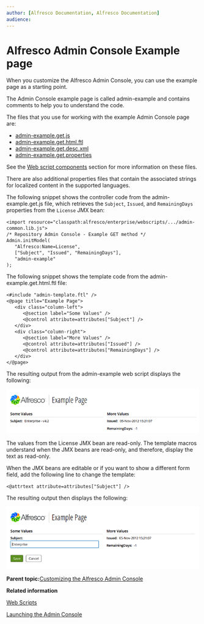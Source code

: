 ```yaml
---
author: [Alfresco Documentation, Alfresco Documentation]
audience: 
---
```


# Alfresco Admin Console Example page

When you customize the Alfresco Admin Console, you can use the example page as a starting point.

The Admin Console example page is called admin-example and contains comments to help you to understand the code.

The files that you use for working with the example Admin Console page are:

-   [admin-example.get.js](http://dev.alfresco.com/resource/AlfrescoOne/5.1/configuration/alfresco/enterprise/webscripts/org/alfresco/enterprise/repository/admin/admin-example.get.js)
-   [admin-example.get.html.ftl](http://dev.alfresco.com/resource/AlfrescoOne/5.1/configuration/alfresco/enterprise/webscripts/org/alfresco/enterprise/repository/admin/admin-example.get.html.ftl)
-   [admin-example.get.desc.xml](http://dev.alfresco.com/resource/AlfrescoOne/5.1/configuration/alfresco/enterprise/webscripts/org/alfresco/enterprise/repository/admin/admin-example.get.desc.xml)
-   [admin-example.get.properties](http://dev.alfresco.com/resource/AlfrescoOne/5.1/configuration/alfresco/enterprise/webscripts/org/alfresco/enterprise/repository/admin/admin-example.get.properties)

See the [Web script components](ws-components.md) section for more information on these files.

There are also additional properties files that contain the associated strings for localized content in the supported languages.

The following snippet shows the controller code from the admin-example.get.js file, which retrieves the `Subject`, `Issued`, and `RemainingDays` properties from the `License` JMX bean:

```
<import resource="classpath:alfresco/enterprise/webscripts/.../admin-common.lib.js">
/* Repository Admin Console - Example GET method */
Admin.initModel(
   "Alfresco:Name=License",
   ["Subject", "Issued", "RemainingDays"],
   "admin-example"
);
```

The following snippet shows the template code from the admin-example.get.html.ftl file:

```
<#include "admin-template.ftl" />
<@page title="Example Page">
   <div class="column-left">
      <@section label="Some Values" />
      <@control attribute=attributes["Subject"] />
   </div>
   <div class="column-right">
      <@section label="More Values" />
      <@control attribute=attributes["Issued"] />
      <@control attribute=attributes["RemainingDays"] />
   </div>
</@page>
```

The resulting output from the admin-example web script displays the following:

![](../images/adminconsole-custom-example11.png)

The values from the License JMX bean are read-only. The template macros understand when the JMX beans are read-only, and therefore, display the text as read-only.

When the JMX beans are editable or if you want to show a different form field, add the following line to change the template:

```
<@attrtext attribute=attributes["Subject"] />
```

The resulting output then displays the following:

![](../images/adminconsole-custom-example2.png)

**Parent topic:**[Customizing the Alfresco Admin Console](../concepts/adminconsole-custom.md)

**Related information**  


[Web Scripts](ws-overview.md)

[Launching the Admin Console](../tasks/adminconsole-open.md)

